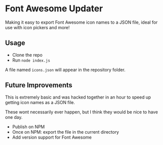 # Font Awesome Updater
Making it easy to export Font Awesome icon names to a JSON file, ideal for use with icon pickers and more!

## Usage

* Clone the repo
* Run `node index.js`

A file named `icons.json` will appear in the repository folder.

## Future Improvements

This is extremely basic and was hacked together in an hour to speed up getting icon names as a JSON file.

These wont necessarily ever happen, but I think they would be nice to have one day.

* Publish on NPM
* Once on NPM: export the file in the current directory
* Add version support for Font Awesome